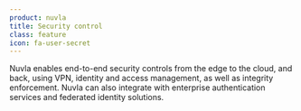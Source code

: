 ```yaml
---
product: nuvla
title: Security control
class: feature
icon: fa-user-secret
---
```


Nuvla enables end-to-end security controls from the edge to the cloud, and back, using VPN, identity and access management, as well as integrity enforcement. Nuvla can also integrate with enterprise authentication services and federated identity solutions.
